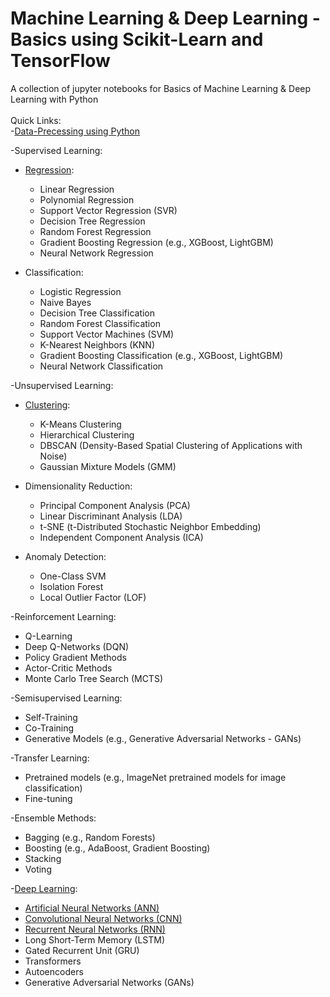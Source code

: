 # Machine Learning & Deep Learning - Basics using Scikit-Learn and TensorFlow
A collection of jupyter notebooks for Basics of Machine Learning & Deep Learning with Python 
<br><br>
Quick Links: <br>
-[Data-Precessing using Python](https://github.com/abhimanyus1997/ML-Basics/blob/6464efa1c9d849e89ffec05230b86a5589b5b786/01-Data%20Preprocessing.ipynb)

-Supervised Learning:
  - [Regression](https://github.com/abhimanyus1997/ML-Basics/blob/31ab8dedf6293661e05440dc832e41d9de378bf8/02-Regression.ipynb):
    - Linear Regression 
    - Polynomial Regression
    - Support Vector Regression (SVR)
    - Decision Tree Regression
    - Random Forest Regression
    - Gradient Boosting Regression (e.g., XGBoost, LightGBM)
    - Neural Network Regression

  - Classification:
    - Logistic Regression
    - Naive Bayes
    - Decision Tree Classification
    - Random Forest Classification
    - Support Vector Machines (SVM)
    - K-Nearest Neighbors (KNN)
    - Gradient Boosting Classification (e.g., XGBoost, LightGBM)
    - Neural Network Classification

-Unsupervised Learning:
  - [Clustering](https://github.com/abhimanyus1997/ML-Basics/blob/31ab8dedf6293661e05440dc832e41d9de378bf8/03-Unsupervised-Clustering.ipynb):
    - K-Means Clustering
    - Hierarchical Clustering
    - DBSCAN (Density-Based Spatial Clustering of Applications with Noise)
    - Gaussian Mixture Models (GMM)

  - Dimensionality Reduction:
    - Principal Component Analysis (PCA)
    - Linear Discriminant Analysis (LDA)
    - t-SNE (t-Distributed Stochastic Neighbor Embedding)
    - Independent Component Analysis (ICA)

  - Anomaly Detection:
    - One-Class SVM
    - Isolation Forest
    - Local Outlier Factor (LOF)

-Reinforcement Learning:
  - Q-Learning
  - Deep Q-Networks (DQN)
  - Policy Gradient Methods
  - Actor-Critic Methods
  - Monte Carlo Tree Search (MCTS)

-Semisupervised Learning:
  - Self-Training
  - Co-Training
  - Generative Models (e.g., Generative Adversarial Networks - GANs)

-Transfer Learning:
  - Pretrained models (e.g., ImageNet pretrained models for image classification)
  - Fine-tuning

-Ensemble Methods:
  - Bagging (e.g., Random Forests)
  - Boosting (e.g., AdaBoost, Gradient Boosting)
  - Stacking
  - Voting

-[Deep Learning](https://github.com/abhimanyus1997/ML-Basics/tree/main/deeplearning):
  - [Artificial Neural Networks (ANN)](https://github.com/abhimanyus1997/ML-Basics/blob/796ffce3d99d5712981f8f94134bd74d20586c7f/deeplearning/02-ANN.ipynb)
  - [Convolutional Neural Networks (CNN)](https://github.com/abhimanyus1997/ML-Basics/blob/524c659027a34bd246e1c598a4052b752de73788/deeplearning/03-CNN.ipynb)
  - [Recurrent Neural Networks (RNN)](https://github.com/abhimanyus1997/ML-Basics/blob/524c659027a34bd246e1c598a4052b752de73788/deeplearning/04-RNN.ipynb)
  - Long Short-Term Memory (LSTM)
  - Gated Recurrent Unit (GRU)
  - Transformers
  - Autoencoders
  - Generative Adversarial Networks (GANs)
